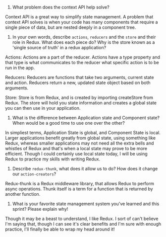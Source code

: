 1. What problem does the context API help solve?

Context API is a great way to simplify state management. A problem that context API solves is when your code has many components that require a single piece of data, but are nested deeply in a component tree. 

1. In your own words, describe `actions`, `reducers` and the `store` and their role in Redux. What does each piece do? Why is the store known as a 'single source of truth' in a redux application?

Actions: Actions are a part of the reducer. Actions have a type property and that type is what communicates to the reducer what specific action is to be run in the app. 

Reducers: Reducers are functions that take two arguments, current state and action. Reducers return a new, updated state object based on both arguments.

Store: Store is from Redux, and is created by importing createStore from Redux. The store will hold you state information and creates a global state you can then use in your application. 

1. What is the difference between Application state and Component state? When would be a good time to use one over the other?

In simpliest terms, Application State is global, and Component State is local. Larger applications benefit greatly from global state, using something like Redux, whereas smaller applications may not need all the extra bells and whistles of Redux and that's when a local state may prove to be more efficient. Though I could certainly use local state today, I will be using Redux to practice my skills with writing Redux.

1. Describe `redux-thunk`, what does it allow us to do? How does it change our `action-creators`?

Redux-thunk is a Redux middleware library, that allows Redux to perform async operations. Thunk itself is a term for a function that is returned by another function.

1. What is your favorite state management system you've learned and this sprint? Please explain why!

Though it may be a beast to understand, I like Redux. I sort of can't believe I'm saying that, though I can see it's clear benefits and I'm sure with enough practice, I'll finally be able to wrap my head around it! 
